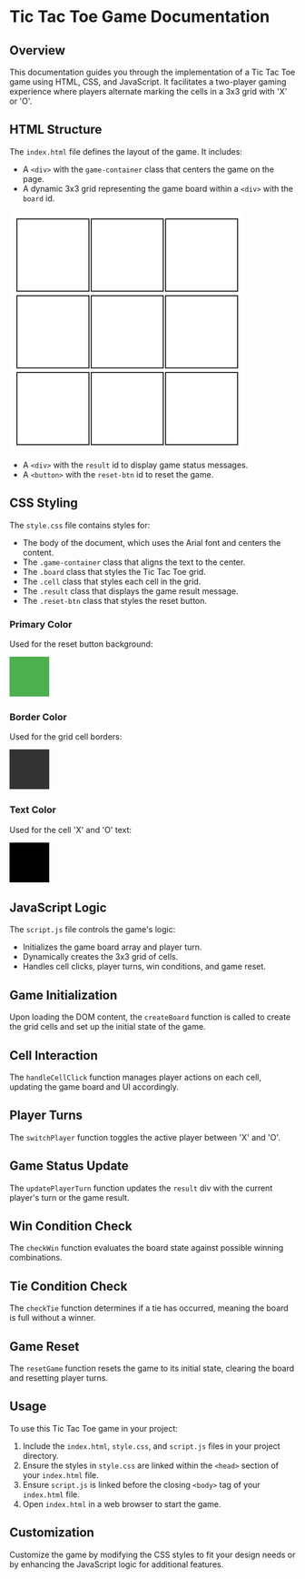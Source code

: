 # Tic Tac Toe Game Documentation

## Overview

This documentation guides you through the implementation of a Tic Tac Toe game using HTML, CSS, and JavaScript. It facilitates a two-player gaming experience where players alternate marking the cells in a 3x3 grid with 'X' or 'O'.

## HTML Structure

The `index.html` file defines the layout of the game. It includes:

- A `<div>` with the `game-container` class that centers the game on the page.
- A dynamic 3x3 grid representing the game board within a `<div>` with the `board` id.

![Tic Tac Toe Grid](assets\grid.png)

- A `<div>` with the `result` id to display game status messages.
- A `<button>` with the `reset-btn` id to reset the game.

## CSS Styling

The `style.css` file contains styles for:

- The body of the document, which uses the Arial font and centers the content.
- The `.game-container` class that aligns the text to the center.
- The `.board` class that styles the Tic Tac Toe grid.
- The `.cell` class that styles each cell in the grid.
- The `.result` class that displays the game result message.
- The `.reset-btn` class that styles the reset button.

### Primary Color

Used for the reset button background:

![Primary Color](assets/primary-color.png)

### Border Color

Used for the grid cell borders:

![Border Color](assets/border-color.png)

### Text Color

Used for the cell 'X' and 'O' text:

![Text Color](assets/text-color.png)


## JavaScript Logic

The `script.js` file controls the game's logic:

- Initializes the game board array and player turn.
- Dynamically creates the 3x3 grid of cells.
- Handles cell clicks, player turns, win conditions, and game reset.

## Game Initialization

Upon loading the DOM content, the `createBoard` function is called to create the grid cells and set up the initial state of the game.

## Cell Interaction

The `handleCellClick` function manages player actions on each cell, updating the game board and UI accordingly.

## Player Turns

The `switchPlayer` function toggles the active player between 'X' and 'O'.

## Game Status Update

The `updatePlayerTurn` function updates the `result` div with the current player's turn or the game result.

## Win Condition Check

The `checkWin` function evaluates the board state against possible winning combinations.

## Tie Condition Check

The `checkTie` function determines if a tie has occurred, meaning the board is full without a winner.

## Game Reset

The `resetGame` function resets the game to its initial state, clearing the board and resetting player turns.

## Usage

To use this Tic Tac Toe game in your project:

1. Include the `index.html`, `style.css`, and `script.js` files in your project directory.
2. Ensure the styles in `style.css` are linked within the `<head>` section of your `index.html` file.
3. Ensure `script.js` is linked before the closing `<body>` tag of your `index.html` file.
4. Open `index.html` in a web browser to start the game.

## Customization

Customize the game by modifying the CSS styles to fit your design needs or by enhancing the JavaScript logic for additional features.
